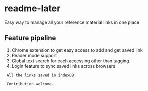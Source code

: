 # readme-later
Easy way to manage all your reference material links in one place

## Feature pipeline
1. Chrome extension to get easy access to add and get saved link
2. Reader mode support
3. Global text search for each accessing other than tagging
4. Login feature to sync saved links across browsers

<code> All the links saved in indexDB</code>

<code> Contribution welcome. </code>